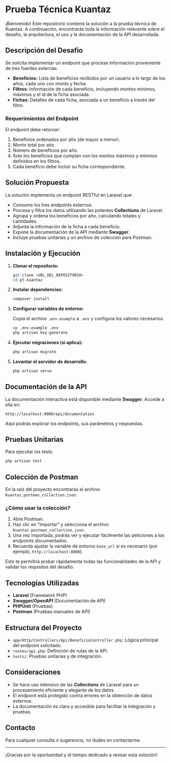 # Prueba Técnica Kuantaz

¡Bienvenido! Este repositorio contiene la solución a la prueba técnica de Kuantaz. A continuación, encontrarás toda la información relevante sobre el desafío, la arquitectura, el uso y la documentación de la API desarrollada.

## Descripción del Desafío

Se solicita implementar un endpoint que procese información proveniente de tres fuentes externas:

- **Beneficios:** Lista de beneficios recibidos por un usuario a lo largo de los años, cada uno con monto y fecha.
- **Filtros:** Información de cada beneficio, incluyendo montos mínimos, máximos y el id de la ficha asociada.
- **Fichas:** Detalles de cada ficha, asociada a un beneficio a través del filtro.

### Requerimientos del Endpoint

El endpoint debe retornar:

1. Beneficios ordenados por año (de mayor a menor).
2. Monto total por año.
3. Número de beneficios por año.
4. Solo los beneficios que cumplan con los montos máximos y mínimos definidos en los filtros.
5. Cada beneficio debe incluir su ficha correspondiente.

## Solución Propuesta

La solución implementa un endpoint RESTful en Laravel que:

- Consume los tres endpoints externos.
- Procesa y filtra los datos utilizando las potentes **Collections** de Laravel.
- Agrupa y ordena los beneficios por año, calculando totales y cantidades.
- Adjunta la información de la ficha a cada beneficio.
- Expone la documentación de la API mediante **Swagger**.
- Incluye pruebas unitarias y un archivo de colección para Postman.

## Instalación y Ejecución

1. **Clonar el repositorio:**

   ```bash
   git clone <URL_DEL_REPOSITORIO>
   cd pt-kuantaz
   ```

2. **Instalar dependencias:**

   ```bash
   composer install
   ```

3. **Configurar variables de entorno:**

   Copia el archivo `.env.example` a `.env` y configura los valores necesarios.

   ```bash
   cp .env.example .env
   php artisan key:generate
   ```

4. **Ejecutar migraciones (si aplica):**

   ```bash
   php artisan migrate
   ```

5. **Levantar el servidor de desarrollo:**

   ```bash
   php artisan serve
   ```

## Documentación de la API

La documentación interactiva está disponible mediante **Swagger**. Accede a ella en:

```
http://localhost:8000/api/documentation
```

Aquí podrás explorar los endpoints, sus parámetros y respuestas.

## Pruebas Unitarias

Para ejecutar los tests:

```bash
php artisan test
```

## Colección de Postman

En la raíz del proyecto encontrarás el archivo `Kuantaz.postman_collection.json`.

### ¿Cómo usar la colección?

1. Abre Postman.
2. Haz clic en "Importar" y selecciona el archivo `Kuantaz.postman_collection.json`.
3. Una vez importada, podrás ver y ejecutar fácilmente las peticiones a los endpoints documentados.
4. Recuerda ajustar la variable de entorno `base_url` si es necesario (por ejemplo, `http://localhost:8000`).

Esto te permitirá probar rápidamente todas las funcionalidades de la API y validar los requisitos del desafío.

## Tecnologías Utilizadas

- **Laravel** (Framework PHP)
- **Swagger/OpenAPI** (Documentación de API)
- **PHPUnit** (Pruebas)
- **Postman** (Pruebas manuales de API)

## Estructura del Proyecto

- `app/Http/Controllers/Api/BeneficioController.php`: Lógica principal del endpoint solicitado.
- `routes/api.php`: Definición de rutas de la API.
- `tests/`: Pruebas unitarias y de integración.

## Consideraciones

- Se hace uso intensivo de las **Collections** de Laravel para un procesamiento eficiente y elegante de los datos.
- El endpoint está protegido contra errores en la obtención de datos externos.
- La documentación es clara y accesible para facilitar la integración y pruebas.

## Contacto

Para cualquier consulta o sugerencia, no dudes en contactarme.

---

¡Gracias por la oportunidad y el tiempo dedicado a revisar esta solución!

